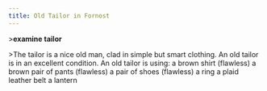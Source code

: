 ```yaml
---
title: Old Tailor in Fornost
---
```


\>**examine tailor**

\>The tailor is a nice old man, clad in simple but smart clothing.
An old tailor is in an excellent condition.
An old tailor is using:
<worn on body> a brown shirt (flawless)
<worn on legs> a brown pair of pants (flawless)
<worn on feet> a pair of shoes (flawless)
<worn on finger> a ring
<worn as belt> a plaid leather belt
<worn on belt> a lantern